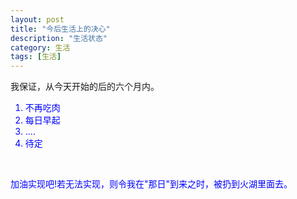 ```yaml
---
layout: post
title: "今后生活上的决心"
description: "生活状态"
category: 生活
tags: [生活]
---
```



我保证，从今天开始的后的六个月内。<br/>
<font color=blue>
1. 不再吃肉<br/>
2. 每日早起<br/>
3. ....<br/>
4. 待定<br/>
<br/>
<font/>

加油实现吧!若无法实现，则令我在"那日"到来之时，被扔到火湖里面去。
